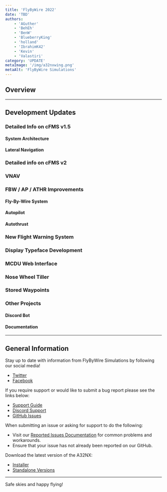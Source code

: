 ```yaml
---
title: 'FlyByWire 2022'
date: 'TBD'
authors:
    - 'AGuther'
    - 'BehEh'
    - 'BenW'
    - 'BlueberryKing'
    - 'holland'
    - 'IbrahimK42'
    - 'Kevin'
    - 'Valastiri'
category: 'UPDATE'
metaImage: '/img/a32nxwing.png'
metaAlt: 'FlyByWire Simulations'
---
```


## Overview

---

## Development Updates

### Detailed Info on cFMS v1.5

#### System Architecture

#### Lateral Navigation

### Detailed info on cFMS v2

### VNAV

### FBW / AP / ATHR Improvements

#### Fly-By-Wire System

#### Autopilot

#### Autothrust

### New Flight Warning System

### Display Typeface Development

### MCDU Web Interface

### Nose Wheel Tiller

### Stored Waypoints

### Other Projects

#### Discord Bot

#### Documentation

---

## General Information

Stay up to date with information from FlyByWire Simulations by following our social media!

- [Twitter](https://twitter.com/FlyByWireSim)
- [Facebook](https://www.facebook.com/FlyByWireSimulations/)

If you require support or would like to submit a bug report please see the links below:

- [Support Guide](https://docs.flybywiresim.com/fbw-a32nx/support/)
- [Discord Support](https://discord.gg/flybywire)
- [GitHub Issues](https://github.com/flybywiresim/a32nx/issues/new/choose)

When submitting an issue or asking for support to do the following:

- Visit our [Reported Issues Documentation](https://docs.flybywiresim.com/fbw-a32nx/support/reported-issues/) for common problems and workarounds.
- Ensure that your issue has not already been reported on our GitHub.

Download the latest version of the A32NX:

- [Installer](https://api.flybywiresim.com/installer)
- [Standalone Versions](https://flybywiresim.com/a32nx/#download)

---

Safe skies and happy flying!
